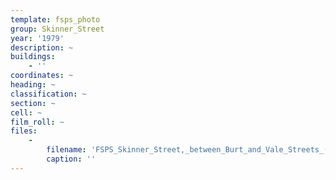 ```yaml
---
template: fsps_photo
group: Skinner_Street
year: '1979'
description: ~
buildings:
    - ''
coordinates: ~
heading: ~
classification: ~
section: ~
cell: ~
film_roll: ~
files:
    -
        filename: 'FSPS_Skinner_Street,_between_Burt_and_Vale_Streets_(whole_block),_6-8-E_1979.png'
        caption: ''
---
```

